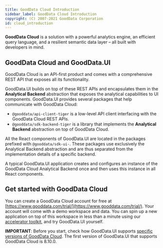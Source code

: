 ```yaml
---
title: GoodData Cloud Introduction
sidebar_label: GoodData Cloud Introduction
copyright: (C) 2007-2021 GoodData Corporation
id: cloud_introduction
---
```


**GoodData Cloud** is a solution with a powerful analytics engine, an efficient query language, and a resilient semantic data layer – all built with developers in mind.

## GoodData Cloud and GoodData.UI

GoodData Cloud is an API-first product and comes with a comprehensive REST API that exposes all its functionality.

GoodData.UI builds on top of these REST APIs and encapsulates them in the **Analytical Backend** abstraction that exposes
the analytical capabilities to UI components. GoodData.UI provides several packages that help communicate with GoodData Cloud:

-  `@gooddata/api-client-tiger` is a low-level API client interfacing with the GoodData Cloud REST APIs.
-  `@gooddata/sdk-backend-tiger` is a library that implements the **Analytical Backend** abstraction on top of GoodData Cloud.

All the React components of GoodData.UI are located in the packages prefixed with `@gooddata/sdk-ui-`. These packages use
exclusively the Analytical Backend abstraction and are thus separated from the implementation details of a specific backend.

A typical GoodData.UI application creates and configures an instance of the GoodData Cloud Analytical Backend once and then uses this instance in all React components.

## Get started with GoodData Cloud

You can create a GoodData Cloud account for free at [https://www.gooddata.com/trial/](https://www.gooddata.com/trial/). Your account will come with a demo workspace and data. You can spin up a new application on top of this workspace in less than a minute using our [accelerator toolkit](02_start__using_boilerplate.md), and try GoodData.UI yourself.

**IMPORTANT**: Before you start, check how GoodData.UI supports [specific versions of GoodData Cloud](01_supported_versions.md#compatibility-with-gooddata-cloud). The first version of GoodData.UI that supports GoodData Cloud is 8.10.0.
